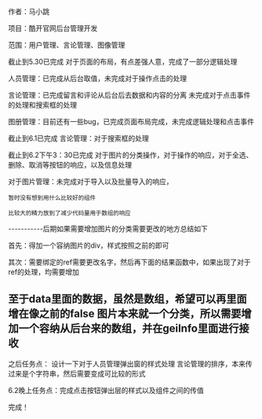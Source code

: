 作者：马小跳

项目：酷开官网后台管理开发

范围：用户管理、言论管理、图像管理

截止到5.30已完成
  对于页面的布局，有点差强人意，完成了一部分逻辑处理
  
  人员管理：已完成从后台取值，未完成对于操作点击的处理
  
  言论管理：已完成留言和评论从后台后去数据和内容的分离
          未完成对于点击事件的处理和搜索框的处理
          
  图册管理：目前还有一些bug，已完成页面布局完成，未完成逻辑处理和点击事件

截止到6.1已完成
  言论管理：对于搜索框的处理
  
截止到6.2下午3：30已完成
  对于图片的分类操作，对于操作的响应，对于全选、删除、取消等按钮的响应，以及信息处理
  
  对于图片管理：未完成对于导入以及批量导入的响应，
  
    暂时没有想到用什么比较好的组件
    
    比较大的精力放到了减少代码量用于数组的响应
-----------后期如果需要增加图片的分类需要更改的地方总结如下

  首先：得加一个容纳图片的div，样式按照之前的即可
  
  其次：需要绑定的ref需要更改名字，然后再下面的结果函数中，如果出现了对于ref的处理，均需要增加
  
  至于data里面的数据，虽然是数组，希望可以再里面增在像之前的false
  图片本来就一个分类，所以需要增加一个容纳从后台来的数组，并在geiInfo里面进行接收
-----------

之后任务点：
  设计一下对于人员管理弹出窗的样式处理
  言论管理的排序，本来传过来是个字符串，然后需要变成可比较的形式
  
6.2晚上任务点：完成点击按钮弹出层的样式以及组件之间的传值

完成！



